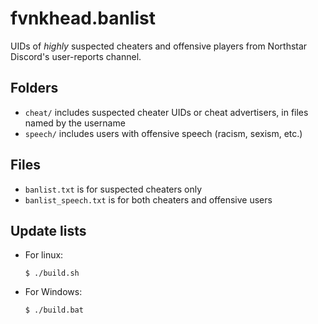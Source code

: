 # fvnkhead.banlist

UIDs of _highly_ suspected cheaters and offensive players from Northstar
Discord's user-reports channel.

## Folders

  * `cheat/` includes suspected cheater UIDs or cheat advertisers, in files named by the username
  * `speech/` includes users with offensive speech (racism, sexism, etc.)

## Files

  * `banlist.txt` is for suspected cheaters only
  * `banlist_speech.txt` is for both cheaters and offensive users

## Update lists

  * For linux:

        $ ./build.sh

  * For Windows:

        $ ./build.bat
